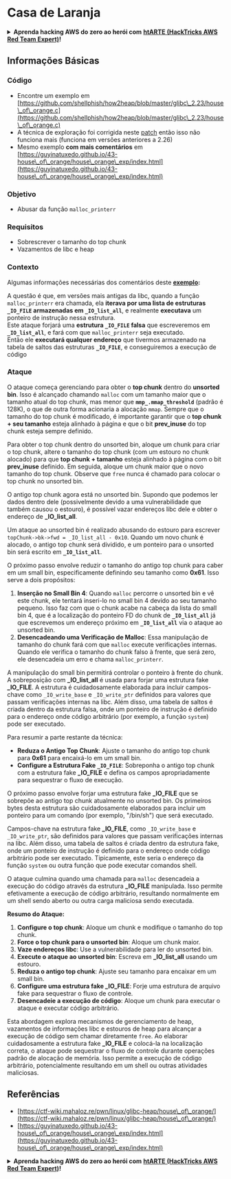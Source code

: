 # Casa de Laranja

<details>

<summary><strong>Aprenda hacking AWS do zero ao herói com</strong> <a href="https://training.hacktricks.xyz/courses/arte"><strong>htARTE (HackTricks AWS Red Team Expert)</strong></a><strong>!</strong></summary>

Outras maneiras de apoiar o HackTricks:

* Se você quiser ver sua **empresa anunciada no HackTricks** ou **baixar o HackTricks em PDF** Verifique os [**PLANOS DE ASSINATURA**](https://github.com/sponsors/carlospolop)!
* Obtenha o [**swag oficial PEASS & HackTricks**](https://peass.creator-spring.com)
* Descubra [**A Família PEASS**](https://opensea.io/collection/the-peass-family), nossa coleção exclusiva de [**NFTs**](https://opensea.io/collection/the-peass-family)
* **Junte-se ao** 💬 [**grupo Discord**](https://discord.gg/hRep4RUj7f) ou ao [**grupo telegram**](https://t.me/peass) ou **siga-nos** no **Twitter** 🐦 [**@hacktricks\_live**](https://twitter.com/hacktricks\_live)**.**
* **Compartilhe seus truques de hacking enviando PRs para o** [**HackTricks**](https://github.com/carlospolop/hacktricks) e [**HackTricks Cloud**](https://github.com/carlospolop/hacktricks-cloud) repositórios do github.

</details>

## Informações Básicas

### Código

* Encontre um exemplo em [https://github.com/shellphish/how2heap/blob/master/glibc\_2.23/house\_of\_orange.c](https://github.com/shellphish/how2heap/blob/master/glibc\_2.23/house\_of\_orange.c)
* A técnica de exploração foi corrigida neste [patch](https://sourceware.org/git/?p=glibc.git;a=blobdiff;f=stdlib/abort.c;h=117a507ff88d862445551f2c07abb6e45a716b75;hp=19882f3e3dc1ab830431506329c94dcf1d7cc252;hb=91e7cf982d0104f0e71770f5ae8e3faf352dea9f;hpb=0c25125780083cbba22ed627756548efe282d1a0) então isso não funciona mais (funciona em versões anteriores a 2.26)
* Mesmo exemplo **com mais comentários** em [https://guyinatuxedo.github.io/43-house\_of\_orange/house\_orange\_exp/index.html](https://guyinatuxedo.github.io/43-house\_of\_orange/house\_orange\_exp/index.html)

### Objetivo

* Abusar da função `malloc_printerr`

### Requisitos

* Sobrescrever o tamanho do top chunk
* Vazamentos de libc e heap

### Contexto

Algumas informações necessárias dos comentários deste [**exemplo**](https://guyinatuxedo.github.io/43-house\_of\_orange/house\_orange\_exp/index.html)**:**

A questão é que, em versões mais antigas da libc, quando a função `malloc_printerr` era chamada, ela **iterava por uma lista de estruturas `_IO_FILE` armazenadas em `_IO_list_all`**, e realmente **executava** um ponteiro de instrução nessa estrutura.\
Este ataque forjará uma **estrutura `_IO_FILE` falsa** que escreveremos em **`_IO_list_all`**, e fará com que `malloc_printerr` seja executado.\
Então ele **executará qualquer endereço** que tivermos armazenado na tabela de saltos das estruturas **`_IO_FILE`**, e conseguiremos a execução de código

### Ataque

O ataque começa gerenciando para obter o **top chunk** dentro do **unsorted bin**. Isso é alcançado chamando `malloc` com um tamanho maior que o tamanho atual do top chunk, mas menor que **`mmp_.mmap_threshold`** (padrão é 128K), o que de outra forma acionaria a alocação `mmap`. Sempre que o tamanho do top chunk é modificado, é importante garantir que o **top chunk + seu tamanho** esteja alinhado à página e que o bit **prev\_inuse** do top chunk esteja sempre definido.

Para obter o top chunk dentro do unsorted bin, aloque um chunk para criar o top chunk, altere o tamanho do top chunk (com um estouro no chunk alocado) para que **top chunk + tamanho** esteja alinhado à página com o bit **prev\_inuse** definido. Em seguida, aloque um chunk maior que o novo tamanho do top chunk. Observe que `free` nunca é chamado para colocar o top chunk no unsorted bin.

O antigo top chunk agora está no unsorted bin. Supondo que podemos ler dados dentro dele (possivelmente devido a uma vulnerabilidade que também causou o estouro), é possível vazar endereços libc dele e obter o endereço de **\_IO\_list\_all**.

Um ataque ao unsorted bin é realizado abusando do estouro para escrever `topChunk->bk->fwd = _IO_list_all - 0x10`. Quando um novo chunk é alocado, o antigo top chunk será dividido, e um ponteiro para o unsorted bin será escrito em **`_IO_list_all`**.

O próximo passo envolve reduzir o tamanho do antigo top chunk para caber em um small bin, especificamente definindo seu tamanho como **0x61**. Isso serve a dois propósitos:

1. **Inserção no Small Bin 4**: Quando `malloc` percorre o unsorted bin e vê este chunk, ele tentará inseri-lo no small bin 4 devido ao seu tamanho pequeno. Isso faz com que o chunk acabe na cabeça da lista do small bin 4, que é a localização do ponteiro FD do chunk de **`_IO_list_all`** já que escrevemos um endereço próximo em **`_IO_list_all`** via o ataque ao unsorted bin.
2. **Desencadeando uma Verificação de Malloc**: Essa manipulação de tamanho do chunk fará com que `malloc` execute verificações internas. Quando ele verifica o tamanho do chunk falso à frente, que será zero, ele desencadeia um erro e chama `malloc_printerr`.

A manipulação do small bin permitirá controlar o ponteiro à frente do chunk. A sobreposição com **\_IO\_list\_all** é usada para forjar uma estrutura fake **\_IO\_FILE**. A estrutura é cuidadosamente elaborada para incluir campos-chave como `_IO_write_base` e `_IO_write_ptr` definidos para valores que passam verificações internas na libc. Além disso, uma tabela de saltos é criada dentro da estrutura falsa, onde um ponteiro de instrução é definido para o endereço onde código arbitrário (por exemplo, a função `system`) pode ser executado.

Para resumir a parte restante da técnica:

* **Reduza o Antigo Top Chunk**: Ajuste o tamanho do antigo top chunk para **0x61** para encaixá-lo em um small bin.
* **Configure a Estrutura Fake `_IO_FILE`**: Sobreponha o antigo top chunk com a estrutura fake **\_IO\_FILE** e defina os campos apropriadamente para sequestrar o fluxo de execução.

O próximo passo envolve forjar uma estrutura fake **\_IO\_FILE** que se sobrepõe ao antigo top chunk atualmente no unsorted bin. Os primeiros bytes desta estrutura são cuidadosamente elaborados para incluir um ponteiro para um comando (por exemplo, "/bin/sh") que será executado.

Campos-chave na estrutura fake **\_IO\_FILE**, como `_IO_write_base` e `_IO_write_ptr`, são definidos para valores que passam verificações internas na libc. Além disso, uma tabela de saltos é criada dentro da estrutura fake, onde um ponteiro de instrução é definido para o endereço onde código arbitrário pode ser executado. Tipicamente, este seria o endereço da função `system` ou outra função que pode executar comandos shell.

O ataque culmina quando uma chamada para `malloc` desencadeia a execução do código através da estrutura **\_IO\_FILE** manipulada. Isso permite efetivamente a execução de código arbitrário, resultando normalmente em um shell sendo aberto ou outra carga maliciosa sendo executada.

**Resumo do Ataque:**

1. **Configure o top chunk**: Aloque um chunk e modifique o tamanho do top chunk.
2. **Force o top chunk para o unsorted bin**: Aloque um chunk maior.
3. **Vaze endereços libc**: Use a vulnerabilidade para ler do unsorted bin.
4. **Execute o ataque ao unsorted bin**: Escreva em **\_IO\_list\_all** usando um estouro.
5. **Reduza o antigo top chunk**: Ajuste seu tamanho para encaixar em um small bin.
6. **Configure uma estrutura fake \_IO\_FILE**: Forje uma estrutura de arquivo fake para sequestrar o fluxo de controle.
7. **Desencadeie a execução de código**: Aloque um chunk para executar o ataque e executar código arbitrário.

Esta abordagem explora mecanismos de gerenciamento de heap, vazamentos de informações libc e estouros de heap para alcançar a execução de código sem chamar diretamente `free`. Ao elaborar cuidadosamente a estrutura fake **\_IO\_FILE** e colocá-la na localização correta, o ataque pode sequestrar o fluxo de controle durante operações padrão de alocação de memória. Isso permite a execução de código arbitrário, potencialmente resultando em um shell ou outras atividades maliciosas.
## Referências

* [https://ctf-wiki.mahaloz.re/pwn/linux/glibc-heap/house\_of\_orange/](https://ctf-wiki.mahaloz.re/pwn/linux/glibc-heap/house\_of\_orange/)
* [https://guyinatuxedo.github.io/43-house\_of\_orange/house\_orange\_exp/index.html](https://guyinatuxedo.github.io/43-house\_of\_orange/house\_orange\_exp/index.html)

<details>

<summary><strong>Aprenda hacking AWS do zero ao herói com</strong> <a href="https://training.hacktricks.xyz/courses/arte"><strong>htARTE (HackTricks AWS Red Team Expert)</strong></a><strong>!</strong></summary>

Outras maneiras de apoiar o HackTricks:

* Se você deseja ver sua **empresa anunciada no HackTricks** ou **baixar o HackTricks em PDF** Confira os [**PLANOS DE ASSINATURA**](https://github.com/sponsors/carlospolop)!
* Adquira o [**swag oficial PEASS & HackTricks**](https://peass.creator-spring.com)
* Descubra [**A Família PEASS**](https://opensea.io/collection/the-peass-family), nossa coleção exclusiva de [**NFTs**](https://opensea.io/collection/the-peass-family)
* **Junte-se ao** 💬 [**grupo Discord**](https://discord.gg/hRep4RUj7f) ou ao [**grupo telegram**](https://t.me/peass) ou **siga-nos** no **Twitter** 🐦 [**@hacktricks\_live**](https://twitter.com/hacktricks\_live)**.**
* **Compartilhe seus truques de hacking enviando PRs para os** [**HackTricks**](https://github.com/carlospolop/hacktricks) e [**HackTricks Cloud**](https://github.com/carlospolop/hacktricks-cloud) repositórios do github.

</details>
